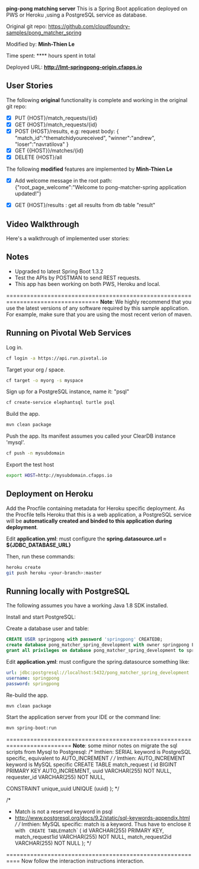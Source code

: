**ping-pong matching server** 
	This is a Spring Boot application deployed on PWS or Heroku
	,using a PostgreSQL service as database.

Original git repo: https://github.com/cloudfoundry-samples/pong_matcher_spring

Modified by: **Minh-Thien Le**

Time spent: **** hours spent in total

Deployed URL: **http://lmt-springpong-origin.cfapps.io**

## User Stories

The following **original** functionality is complete and working in the original git repo:
* [x] PUT {HOST}/match_requests/{id}
* [x] GET {HOST}/match_requests/{id}
* [x] POST {HOST}/results, e.g: request body:
		{
		"match_id":"thematchidyoureceived",
		"winner":"andrew",
		"loser":"navratilova"
		}
* [x] GET {{HOST}}/matches/{id}
* [x] DELETE {HOST}/all

The following **modified** features are implemented by **Minh-Thien Le**
* [x] Add welcome message in the root path:
	{"root_page_welcome":"Welcome to pong-matcher-spring application updated!"}
* [x] GET {HOST}/results : get all results from db table "result"
	

## Video Walkthrough

Here's a walkthrough of implemented user stories:

## Notes
* Upgraded to latest Spring Boot 1.3.2
* Test the APIs by POSTMAN to send REST requests.
* This app has been working on both PWS, Heroku and local.

=================================================================================
**Note**: We highly recommend that you use the latest versions of any software required by this sample application. For example, make sure that you are using the most recent verion of maven.

## Running on Pivotal Web Services

Log in.

```bash
cf login -a https://api.run.pivotal.io
```

Target your org / space.

```bash
cf target -o myorg -s myspace
```

Sign up for a PostgreSQL instance, name it: "psql"

```bash
cf create-service elephantsql turtle psql
```

Build the app.

```bash
mvn clean package
```

Push the app. Its manifest assumes you called your ClearDB instance 'mysql'.

```bash
cf push -n mysubdomain
```

Export the test host

```bash
export HOST=http://mysubdomain.cfapps.io
```

## Deployment on Heroku
Add the Procfile containing metadata for Heroku specific deployment.
As the Procfile tells Heroku that this is a web application, a PostgreSQL service will be **automatically created and binded to this application during deployment**.

Edit **application.yml**: must configure the **spring.datasource.url = ${JDBC_DATABASE_URL}**

Then, run these commands:

```bash
heroku create
git push heroku <your-branch>:master
```

## Running locally with PostgreSQL

The following assumes you have a working Java 1.8 SDK installed.

Install and start PostgreSQL:

Create a database user and table:

```sql
CREATE USER springpong with password 'springpong' CREATEDB;
create database pong_matcher_spring_development with owner springpong ENCODING 'UTF8';
grant all privileges on database pong_matcher_spring_development to springpong;
```

Edit **application.yml**: must configure the spring.datasource something like:

```yml
url: jdbc:postgresql://localhost:5432/pong_matcher_spring_development
username: springpong
password: springpong
```
    
Re-build the app.

```bash
mvn clean package
```

Start the application server from your IDE or the command line:

```bash
mvn spring-boot:run
```
=========================================================================
**Note**: some minor notes on migrate the sql scripts from Mysql to Postgresql:
/* lmthien: SERIAL keyword is PostgreSQL specific, equivalent to AUTO_INCREMENT */
/* lmthien: AUTO_INCREMENT keyword is MySQL specific
CREATE TABLE match_request (
  id           BIGINT PRIMARY KEY AUTO_INCREMENT,
  uuid         VARCHAR(255) NOT NULL,
  requester_id VARCHAR(255) NOT NULL,

  CONSTRAINT unique_uuid UNIQUE (uuid)
);
*/

/* 
 * Match is not a reserved keyword in psql
 * http://www.postgresql.org/docs/9.2/static/sql-keywords-appendix.html
 */
/* lmthien: MySQL specific: match is a keyword. Thus have to enclose it with ` 
CREATE TABLE `match` (
  id               VARCHAR(255) PRIMARY KEY,
  match_request1id VARCHAR(255) NOT NULL,
  match_request2id VARCHAR(255) NOT NULL
);
*/

==========================================================
Now follow the interaction instructions interaction.

[acceptance-test]:https://github.com/cloudfoundry-samples/pong_matcher_acceptance
[pws]:https://run.pivotal.io
[interaction]:https://github.com/cloudfoundry-samples/pong_matcher_grails#interaction-instructions






